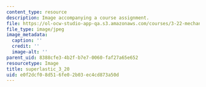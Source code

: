 ```yaml
---
content_type: resource
description: Image accompanying a course assignment.
file: https://ol-ocw-studio-app-qa.s3.amazonaws.com/courses/3-22-mechanical-behavior-of-materials-spring-2008/e0f2dcf08d516fe02b03ec4cd873a50d_superlastic_3_20.jpg
file_type: image/jpeg
image_metadata:
  caption: ''
  credit: ''
  image-alt: ''
parent_uid: 8388cfe3-4b2f-b7e7-0060-faf27a65e652
resourcetype: Image
title: superlastic_3_20
uid: e0f2dcf0-8d51-6fe0-2b03-ec4cd873a50d
---
```

